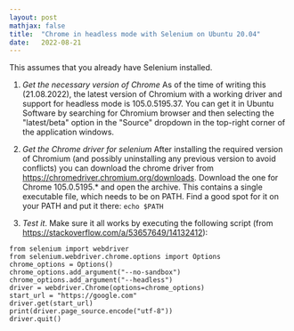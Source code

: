 ```yaml
---
layout: post
mathjax: false
title:  "Chrome in headless mode with Selenium on Ubuntu 20.04"
date:   2022-08-21
---
```



This assumes that you already have Selenium installed.

1. *Get the necessary version of Chrome* As of the time of writing this (21.08.2022), the latest version of Chromium with a working driver and support for headless mode is 105.0.5195.37. You can get it in Ubuntu Software by searching for Chromium browser and then selecting the "latest/beta" option in the "Source" dropdown in the top-right corner of the application windows.

2. *Get the Chrome driver for selenium* After installing the required version of Chromium (and possibly uninstalling any previous version to avoid conflicts) you can download the chrome driver from https://chromedriver.chromium.org/downloads. Download the one for Chrome 105.0.5195.* and open the archive. This contains a single executable file, which needs to be on PATH. Find a good spot for it on your PATH and put it there:  `echo $PATH`

3. *Test it*. Make sure it all works by executing the following script (from https://stackoverflow.com/a/53657649/14132412):

```
from selenium import webdriver 
from selenium.webdriver.chrome.options import Options
chrome_options = Options()
chrome_options.add_argument("--no-sandbox")
chrome_options.add_argument("--headless")
driver = webdriver.Chrome(options=chrome_options)
start_url = "https://google.com"
driver.get(start_url)
print(driver.page_source.encode("utf-8"))
driver.quit()

```